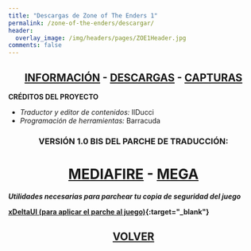 ```yaml
---
title: "Descargas de Zone of The Enders 1"
permalink: /zone-of-the-enders/descargar/
header:
  overlay_image: /img/headers/pages/ZOE1Header.jpg
comments: false
---
```


<h2 style="text-align: center;"><strong><a href="/zone-of-the-enders/informacion/">INFORMACIÓN</a> - <a href="/zone-of-the-enders/descargar/">DESCARGAS</a> - <a href="/zone-of-the-enders/capturas/">CAPTURAS</a></strong></h2>

**CRÉDITOS DEL PROYECTO**
 - *Traductor y editor de contenidos:* IlDucci  
 - *Programación de herramientas:* Barracuda  

<h3 style="text-align: center;">VERSIÓN 1.0 BIS DEL PARCHE DE TRADUCCIÓN:</h3>

<h1 style="text-align: center;"><strong><a href="https://www.mediafire.com/file/t77o69zd3zbx3pz/ZoneOfTheEnders-TraduESP10Bis.rar/file" target="_blank">MEDIAFIRE</a> - <a href="https://mega.nz/file/IBEy0R5Z#jHNco96l2juGHwdbAZmRwhaKCNqDxm1rhC5EGMoT9eY" target="_blank">MEGA</a></strong></h1>


_**Utilidades necesarias para parchear tu copia de seguridad del juego**_  

**[xDeltaUI (para aplicar el parche al juego)](http://www.romhacking.net/utilities/598/){:target="_blank"}**

<h2 style="text-align: center;"><a href="/zone-of-the-enders/"><strong>VOLVER</strong></a></h2>


